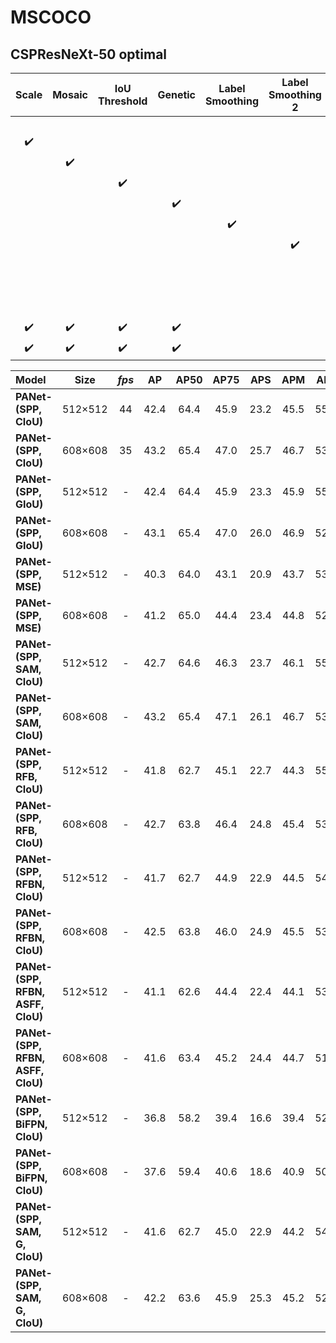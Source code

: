 # MSCOCO

## CSPResNeXt-50 optimal

| Scale | Mosaic | IoU Threshold | Genetic | Label Smoothing | Label Smoothing 2 | Cross Batch Normalization | Cosine Annealing Scheduler | Dynamic Mini-Batch | Anchor | AP | AP50 | AP75 | cfg | weight |
| :-: | :-: | :-: | :-: | :-: | :-: | :-: | :-: | :-: | :-: | :-: | :-: | :-: | :-: | :-: |
|  |  |  |  |  |  |  |  |  |  | 37.7 | 60.0 | 40.6 | - | - |
| :heavy_check_mark: |  |  |  |  |  |  |  |  |  | 37.7 | 59.9 | 40.5 | - | - |
|  | :heavy_check_mark: |  |  |  |  |  |  |  |  | 39.1 | 61.8 | 42.0 | - | - |
|  |  | :heavy_check_mark: |  |  |  |  |  |  |  | 36.9 | 59.7 | 39.4 | - | - |
|  |  |  | :heavy_check_mark: |  |  |  |  |  |  | 38.9 | 61.7 | 41.9 | - | - |
|  |  |  |  | :heavy_check_mark: |  |  |  |  |  | 37.2 | 59.4 | 39.9 | - | - |
|  |  |  |  |  | :heavy_check_mark: |  |  |  |  | 33.0 | 55.4 | 35.4 | - | - |
|  |  |  |  |  |  | :heavy_check_mark: |  |  |  | 38.4 | 60.7 | 41.3 | - | - |
|  |  |  |  |  |  |  | :heavy_check_mark: |  |  | 38.7 | 60.7 | 41.9 | - | - |
|  |  |  |  |  |  |  |  | :heavy_check_mark: |  | 35.3 | 57.2 | 38.0 | - | - |
| :heavy_check_mark: | :heavy_check_mark: | :heavy_check_mark: | :heavy_check_mark: |  |  |  |  |  |  | 41.5 | 64.0 | 44.8 | - | - |
| :heavy_check_mark: | :heavy_check_mark: | :heavy_check_mark: | :heavy_check_mark: |  |  |  |  |  | :heavy_check_mark: | 42.4 | 64.4 | 45.9 | - | - |

| Model | Size | *fps* |  AP  | AP50 | AP75 | APS | APM | APL | cfg | weight |
| :---- | :--: | :----------: | :--: | :--: | :--: | :-: | :-: | :-: | :-: | :----: |
| **PANet-(SPP, CIoU)** | 512×512 | 44 | 42.4 | 64.4 | 45.9 | 23.2 | 45.5 | 55.3 | - | - |
| **PANet-(SPP, CIoU)** | 608×608 | 35 | 43.2 | 65.4 | 47.0 | 25.7 | 46.7 | 53.3 | - | - |
| **PANet-(SPP, GIoU)** | 512×512 | - | 42.4 | 64.4 | 45.9 | 23.3 | 45.9 | 55.0 | - | - |
| **PANet-(SPP, GIoU)** | 608×608 | - | 43.1 | 65.4 | 47.0 | 26.0 | 46.9 | 52.8 | - | - |
| **PANet-(SPP, MSE)** | 512×512 | - | 40.3 | 64.0 | 43.1 | 20.9 | 43.7 | 53.7 | - | - |
| **PANet-(SPP, MSE)** | 608×608 | - | 41.2 | 65.0 | 44.4 | 23.4 | 44.8 | 52.0 | - | - |
| **PANet-(SPP, SAM, CIoU)** | 512×512 | - | 42.7 | 64.6 | 46.3 | 23.7 | 46.1 | 55.3 | - | - |
| **PANet-(SPP, SAM, CIoU)** | 608×608 | - | 43.2 | 65.4 | 47.1 | 26.1 | 46.7 | 53.2 | - | - |
| **PANet-(SPP, RFB, CIoU)** | 512×512 | - | 41.8 | 62.7 | 45.1 | 22.7 | 44.3 | 55.0 | - | - |
| **PANet-(SPP, RFB, CIoU)** | 608×608 | - | 42.7 | 63.8 | 46.4 | 24.8 | 45.4 | 53.7 | - | - |
| **PANet-(SPP, RFBN, CIoU)** | 512×512 | - | 41.7 | 62.7 | 44.9 | 22.9 | 44.5 | 54.6 | - | - |
| **PANet-(SPP, RFBN, CIoU)** | 608×608 | - | 42.5 | 63.8 | 46.0 | 24.9 | 45.5 | 53.3 | - | - |
| **PANet-(SPP, RFBN, ASFF, CIoU)** | 512×512 | - | 41.1 | 62.6 | 44.4 | 22.4 | 44.1 | 53.9 | - | - |
| **PANet-(SPP, RFBN, ASFF, CIoU)** | 608×608 | - | 41.6 | 63.4 | 45.2 | 24.4 | 44.7 | 51.9 | - | - |
| **PANet-(SPP, BiFPN, CIoU)** | 512×512 | - | 36.8 | 58.2 | 39.4 | 16.6 | 39.4 | 52.2 | - | - |
| **PANet-(SPP, BiFPN, CIoU)** | 608×608 | - | 37.6 | 59.4 | 40.6 | 18.6 | 40.9 | 50.4 | - | - |
| **PANet-(SPP, SAM, G, CIoU)** | 512×512 | - | 41.6 | 62.7 | 45.0 | 22.9 | 44.2 | 54.1 | - | - |
| **PANet-(SPP, SAM, G, CIoU)** | 608×608 | - | 42.2 | 63.6 | 45.9 | 25.3 | 45.2 | 52.0 | - | - |
